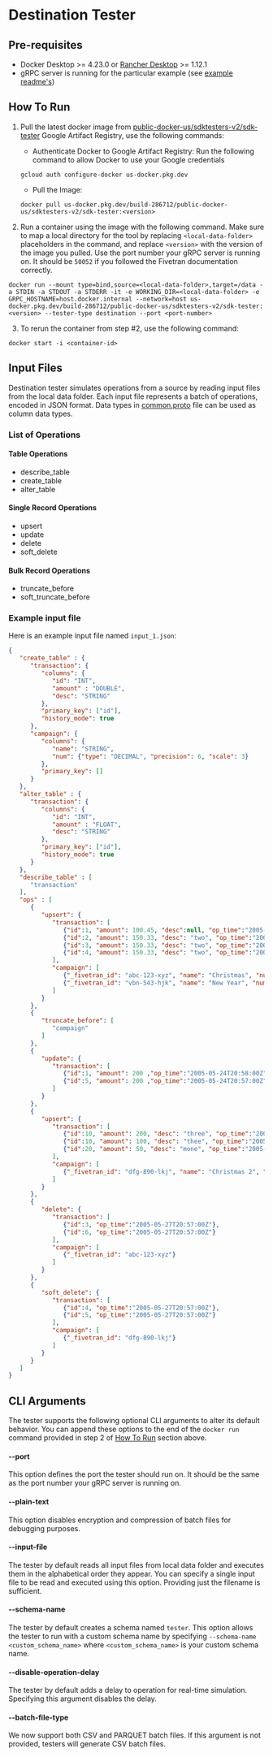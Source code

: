 # Destination Tester

## Pre-requisites
- Docker Desktop >= 4.23.0 or [Rancher Desktop](https://rancherdesktop.io/) >= 1.12.1
- gRPC server is running for the particular example (see [example readme's](/examples/destination_connector/))

## How To Run

1. Pull the latest docker image from [public-docker-us/sdktesters-v2/sdk-tester](https://console.cloud.google.com/artifacts/docker/build-286712/us/public-docker-us/sdktesters-v2%2Fsdk-tester?invt=Abm4dQ&inv=1) Google Artifact Registry, use the following commands:
   
    - Authenticate Docker to Google Artifact Registry: Run the following command to allow Docker to use your Google credentials
    ```
   gcloud auth configure-docker us-docker.pkg.dev
    ```
    - Pull the Image: 
    ```
   docker pull us-docker.pkg.dev/build-286712/public-docker-us/sdktesters-v2/sdk-tester:<version> 
    ```

2. Run a container using the image with the following command. Make sure to map a local directory for the tool by replacing `<local-data-folder>` placeholders in the command, and replace `<version>` with the version of the image you pulled. Use the port number your gRPC server is running on. It should be `50052` if you followed the Fivetran documentation correctly.

```
docker run --mount type=bind,source=<local-data-folder>,target=/data -a STDIN -a STDOUT -a STDERR -it -e WORKING_DIR=<local-data-folder> -e GRPC_HOSTNAME=host.docker.internal --network=host us-docker.pkg.dev/build-286712/public-docker-us/sdktesters-v2/sdk-tester:<version> --tester-type destination --port <port-number>
```

3. To rerun the container from step #2, use the following command:

```
docker start -i <container-id>
```

## Input Files

Destination tester simulates operations from a source by reading input files from the local data folder. Each input file represents a batch of operations, encoded in JSON format. Data types in [common.proto](https://github.com/fivetran/fivetran_sdk/blob/main/common.proto#L73) file can be used as column data types.

### List of Operations

#### Table Operations
* describe_table
* create_table
* alter_table

#### Single Record Operations
* upsert
* update
* delete
* soft_delete

#### Bulk Record Operations
* truncate_before
* soft_truncate_before

### Example input file
Here is an example input file named `input_1.json`:

```json
{
   "create_table" : {
      "transaction": {
         "columns": {
            "id": "INT",
            "amount" : "DOUBLE",
            "desc": "STRING"
         },
         "primary_key": ["id"],
         "history_mode": true
      },
      "campaign": {
         "columns": {
            "name": "STRING",
            "num": {"type": "DECIMAL", "precision": 6, "scale": 3}
         },
         "primary_key": []
      }
   },
   "alter_table" : {
      "transaction": {
         "columns": {
            "id": "INT",
            "amount" : "FLOAT",
            "desc": "STRING"
         },
         "primary_key": ["id"],
         "history_mode": true
      }
   },
   "describe_table" : [
      "transaction"
   ],
   "ops" : [
      {
         "upsert": {
            "transaction": [
               {"id":1, "amount": 100.45, "desc":null, "op_time":"2005-05-23T20:57:00Z"},
               {"id":2, "amount": 150.33, "desc": "two", "op_time":"2005-05-23T20:57:00Z"},
               {"id":3, "amount": 150.33, "desc": "two", "op_time":"2005-05-23T20:57:00Z"},
               {"id":4, "amount": 150.33, "desc": "two", "op_time":"2005-05-23T20:57:00Z"}
            ],
            "campaign": [
               {"_fivetran_id": "abc-123-xyz", "name": "Christmas", "num": 100.23},
               {"_fivetran_id": "vbn-543-hjk", "name": "New Year", "num": 200.56}
            ]
         }
      },
      {
         "truncate_before": [
            "campaign"
         ]
      },
      {
         "update": {
            "transaction": [
               {"id":1, "amount": 200 ,"op_time":"2005-05-24T20:58:00Z"},
               {"id":5, "amount": 200 ,"op_time":"2005-05-24T20:57:00Z"}
            ]
         }
      },
      {
         "upsert": {
            "transaction": [
               {"id":10, "amount": 200, "desc": "three", "op_time":"2005-05-26T20:57:00Z"},
               {"id":10, "amount": 100, "desc": "thee", "op_time":"2005-05-26T20:58:00Z"},
               {"id":20, "amount": 50, "desc": "mone", "op_time":"2005-05-26T21:57:00Z"}
            ],
            "campaign": [
               {"_fivetran_id": "dfg-890-lkj", "name": "Christmas 2", "num": 400.32}
            ]
         }
      },
      {
         "delete": {
            "transaction": [
               {"id":3, "op_time":"2005-05-27T20:57:00Z"},
               {"id":6, "op_time":"2005-05-27T20:57:00Z"}
            ],
            "campaign": [
               {"_fivetran_id": "abc-123-xyz"}
            ]
         }
      },
      {
         "soft_delete": {
            "transaction": [
               {"id":4, "op_time":"2005-05-27T20:57:00Z"},
               {"id":5, "op_time":"2005-05-27T20:57:00Z"}
            ],
            "campaign": [
               {"_fivetran_id": "dfg-890-lkj"}
            ]
         }
      }
   ]
}

```

## CLI Arguments

The tester supports the following optional CLI arguments to alter its default behavior. You can append these options to the end of the `docker run` command provided in step 2 of [How To Run](https://github.com/fivetran/fivetran_sdk/tree/main/tools/destination-connector-tester#how-to-run) section above.

#### --port
This option defines the port the tester should run on. It should be the same as the port number your gRPC server is running on.

#### --plain-text
This option disables encryption and compression of batch files for debugging purposes.

#### --input-file
The tester by default reads all input files from local data folder and executes them in the alphabetical order they appear. You can specify a single input file to be read and executed using this option. Providing just the filename is sufficient.

#### --schema-name
The tester by default creates a schema named `tester`. This option allows the tester to run with a custom schema name by specifying `--schema-name <custom_schema_name>` where `<custom_schema_name>` is your custom schema name.

#### --disable-operation-delay
The tester by default adds a delay to operation for real-time simulation. Specifying this argument disables the delay.

#### --batch-file-type
We now support both CSV and PARQUET batch files. If this argument is not provided, testers will generate CSV batch files.
